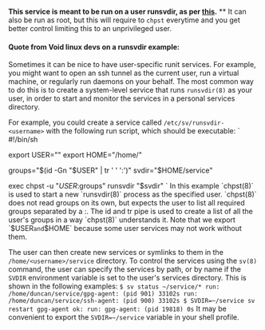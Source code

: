 **This service is meant to be run on a user runsvdir, as per [this](https://docs.voidlinux.org/config/services/user-services.html).**
** It can also be run as root, but this will require to `chpst` everytime and you get better control limiting this to an unprivileged user.

#### Quote from Void linux devs on a runsvdir example:

Sometimes it can be nice to have user-specific runit services. For example, you might want to open an ssh tunnel as the current user, run a virtual machine, or regularly run daemons on your behalf. The most common way to do this is to create a system-level service that runs `runsvdir(8)` as your user, in order to start and monitor the services in a personal services directory.

For example, you could create a service called `/etc/sv/runsvdir-<username>` with the following run script, which should be executable:
`
#!/bin/sh

export USER="<username>"
export HOME="/home/<username>"

groups="$(id -Gn "$USER" | tr ' ' ':')"
svdir="$HOME/service"

exec chpst -u "$USER:$groups" runsvdir "$svdir"
`
In this example `chpst(8)` is used to start a new `runsvdir(8)` process as the specified user. `chpst(8)` does not read groups on its own, but expects the user to list all required groups separated by a :. The id and tr pipe is used to create a list of all the user's groups in a way `chpst(8)` understands it. Note that we export `$USER` and `$HOME` because some user services may not work without them.

The user can then create new services or symlinks to them in the `/home/<username>/service` directory. To control the services using the `sv(8)` command, the user can specify the services by path, or by name if the `SVDIR` environment variable is set to the user's services directory. This is shown in the following examples:
`
$ sv status ~/service/*
run: /home/duncan/service/gpg-agent: (pid 901) 33102s
run: /home/duncan/service/ssh-agent: (pid 900) 33102s
$ SVDIR=~/service sv restart gpg-agent
ok: run: gpg-agent: (pid 19818) 0s
`
It may be convenient to export the `SVDIR=~/service` variable in your shell profile.
